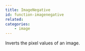 ```yaml
---
title: ImageNegative
id: function-imagenegative
related:
categories:
    - image
---
```


Inverts the pixel values of an image.